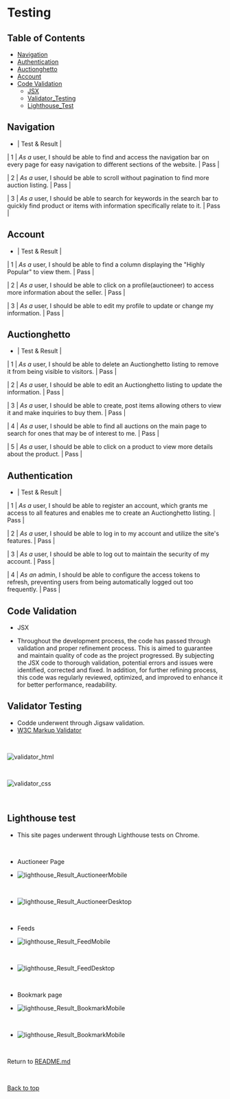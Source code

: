 # Testing

## Table of Contents

 - [Navigation](#navigation)
 - [Authentication](#authentication)
 - [Auctionghetto](#auctionghetto)
 - [Account](#account)
 - [Code Validation](#code-validation)
   - [JSX](#jsx)
   - [Validator_Testing](#Validator-Testing)
   - [Lighthouse_Test](#Lighthouse-Test)

## Navigation

 - | Test & Result |

 | 1    | _As a_ user, I should be able to find and access the navigation bar on every page for easy navigation to different sections of the website. | Pass |

 | 2    | _As a_ user, I should be able to scroll without pagination to find more auction listing. | Pass |

 | 3    | _As a_ user, I should be able to search for keywords in the search bar to quickly find product or items with information specifically relate to it. | Pass |


## Account

 - | Test & Result |

 | 1    | _As a_ user, I should be able to find a column displaying the "Highly Popular" to view them. | Pass | 

 | 2    | _As a_ user, I should be able to click on a profile(auctioneer) to access more information about the seller. | Pass |

 | 3    | _As a_ user, I should be able to edit my profile to update or change my information. | Pass |


## Auctionghetto

 - | Test  & Result |

 | 1    | _As a_ user, I should be able to delete an Auctionghetto listing to remove it from being visible to visitors. | Pass |

 | 2    | _As a_ user, I should be able to edit an Auctionghetto listing  to update the information. | Pass |

 | 3    | _As a_ user, I should be able to create, post items allowing others to view it and make inquiries to buy them. | Pass |

 | 4    | _As a_ user, I should be able to find all auctions on the main page to search for ones that may be of interest to me. | Pass |

 | 5    | _As a_ user, I should be able to click on a product to view more details about the product. | Pass  |


## Authentication

 - | Test & Result |

 | 1    | _As a_ user, I should be able to register an account, which grants me access to all features and enables me to create an Auctionghetto listing. | Pass |

 | 2    | _As a_ user, I should be able to log in to my account and utilize the site's features.
 | Pass |

 | 3    | _As a_ user, I should be able to log out to maintain the security of my account.
 | Pass |

 | 4    | _As an_ admin, I should be able to configure the access tokens to refresh, preventing users from being automatically logged out too frequently. | Pass |


## Code Validation

 - JSX

 * Throughout the development process, the code has passed through validation and proper refinement process. This is aimed to guarantee and maintain quality of code as the project progressed. By subjecting the JSX code to thorough validation, potential errors and issues were identified, corrected and fixed. In addition, for further refining process, this code was regularly reviewed, optimized, and improved to enhance it for better performance, readability.


## Validator Testing

 - Codde underwent through Jigsaw validation.
 - [W3C Markup Validator](/validator-css/)

<br>

 ![validator_html](/docs/img/testing/validatorhtml.png)

<br>

![validator_css](/docs/img/testing/validatorcss.png)

<br>

## Lighthouse test

 * This site pages underwent through Lighthouse tests on Chrome.

<br>

- Auctioneer Page
 
- ![lighthouse_Result_AuctioneerMobile](/docs/img/testing/AuctioneerM.png)

<br>

- ![lighthouse_Result_AuctioneerDesktop](/docs/img/testing/AuctioneerD.png)

<br>

- Feeds

- ![lighthouse_Result_FeedMobile](/docs/img/testing/lighthouseM.png)

<br>

- ![lighthouse_Result_FeedDesktop](/docs/img/testing/lighthouseD.png)

<br>

- Bookmark page

- ![lighthouse_Result_BookmarkMobile](/docs/img/testing/lighthousebmkM.png)

<br>

- ![lighthouse_Result_BookmarkMobile](/docs/img/testing/lighthousebmkM.png)

<br>

Return to [README.md](https://github.com/Madu-J/auctionghetto-frontend/blob/main/README.md)

<br>

[Back to top](#top)
